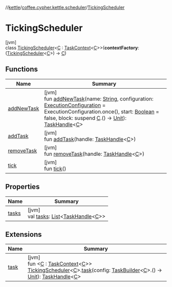 //[kettle](../../../index.md)/[coffee.cypher.kettle.scheduler](../index.md)/[TickingScheduler](index.md)

# TickingScheduler

[jvm]\
class [TickingScheduler](index.md)<[C](index.md) : [TaskContext](../-task-context/index.md)<[C](index.md)>>(**contextFactory**: ([TickingScheduler](index.md)<[C](index.md)>) -> [C](index.md))

## Functions

| Name | Summary |
|---|---|
| [addNewTask](add-new-task.md) | [jvm]<br>fun [addNewTask](add-new-task.md)(name: [String](https://kotlinlang.org/api/latest/jvm/stdlib/kotlin/-string/index.html), configuration: [ExecutionConfiguration](../-execution-configuration/index.md) = ExecutionConfiguration.once(), start: [Boolean](https://kotlinlang.org/api/latest/jvm/stdlib/kotlin/-boolean/index.html) = false, block: suspend [C](index.md).() -> [Unit](https://kotlinlang.org/api/latest/jvm/stdlib/kotlin/-unit/index.html)): [TaskHandle](../-task-handle/index.md)<[C](index.md)> |
| [addTask](add-task.md) | [jvm]<br>fun [addTask](add-task.md)(handle: [TaskHandle](../-task-handle/index.md)<[C](index.md)>) |
| [removeTask](remove-task.md) | [jvm]<br>fun [removeTask](remove-task.md)(handle: [TaskHandle](../-task-handle/index.md)<[C](index.md)>) |
| [tick](tick.md) | [jvm]<br>fun [tick](tick.md)() |

## Properties

| Name | Summary |
|---|---|
| [tasks](tasks.md) | [jvm]<br>val [tasks](tasks.md): [List](https://kotlinlang.org/api/latest/jvm/stdlib/kotlin.collections/-list/index.html)<[TaskHandle](../-task-handle/index.md)<[C](index.md)>> |

## Extensions

| Name | Summary |
|---|---|
| [task](../task.md) | [jvm]<br>fun <[C](../task.md) : [TaskContext](../-task-context/index.md)<[C](../task.md)>> [TickingScheduler](index.md)<[C](../task.md)>.[task](../task.md)(config: [TaskBuilder](../-task-builder/index.md)<[C](../task.md)>.() -> [Unit](https://kotlinlang.org/api/latest/jvm/stdlib/kotlin/-unit/index.html)): [TaskHandle](../-task-handle/index.md)<[C](../task.md)> |
